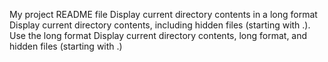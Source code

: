 My project README file
Display current directory contents in a long format
Display current directory contents, including hidden files (starting with .). Use the long format
Display current directory contents, long format, and hidden files (starting with .)
